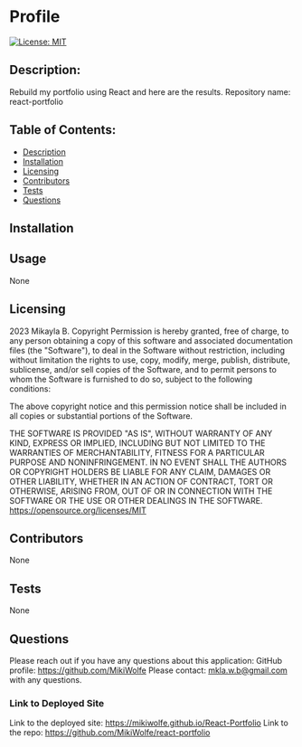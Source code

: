 # Profile
[![License: MIT](https://img.shields.io/badge/License-MIT-yellow.svg)](https://opensource.org/licenses/MIT)
## Description: 
Rebuild my portfolio using React and here are the results.
Repository name: react-portfolio

## Table of Contents:
* [Description](#description)
* [Installation](#installation)
* [Licensing](#licensing)
* [Contributors](#contributors)
* [Tests](#tests)
* [Questions](#questions)

## Installation 

## Usage
None
## Licensing
2023 Mikayla B.
Copyright Permission is hereby granted, free of charge, 
to any person obtaining a copy of this software and associated documentation files (the "Software"), to deal in 
the Software without restriction, including without limitation the rights to use, copy, modify, merge, publish, 
distribute, sublicense, and/or sell 
copies of the Software, and to permit persons to whom the Software is furnished to do so, 
subject to the following conditions:

The above copyright notice and this permission notice shall be included in all copies or substantial 
portions of the Software.

THE SOFTWARE IS PROVIDED "AS IS", WITHOUT WARRANTY OF ANY KIND, EXPRESS OR IMPLIED, INCLUDING BUT NOT LIMITED TO 
THE WARRANTIES OF MERCHANTABILITY, FITNESS FOR A PARTICULAR PURPOSE AND NONINFRINGEMENT. IN NO EVENT SHALL THE 
AUTHORS OR COPYRIGHT HOLDERS BE LIABLE FOR ANY CLAIM, DAMAGES OR OTHER LIABILITY, WHETHER IN AN ACTION OF CONTRACT, 
TORT OR OTHERWISE, ARISING FROM, OUT OF OR IN CONNECTION WITH THE SOFTWARE OR THE USE OR OTHER DEALINGS IN THE 
SOFTWARE.
https://opensource.org/licenses/MIT
## Contributors
None
## Tests
None
## Questions
Please reach out if you have any questions about this application:
GitHub profile: https://github.com/MikiWolfe
Please contact: mkla.w.b@gmail.com with any questions. 

### Link to Deployed Site
Link to the deployed site: https://mikiwolfe.github.io/React-Portfolio
Link to the repo: https://github.com/MikiWolfe/react-portfolio


